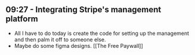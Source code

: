 ## 09:27 - Integrating Stripe's management platform
- All I have to do today is create the code for setting up the management and then palm it off to someone else.
- Maybe do some figma designs. [[The Free Paywall]]